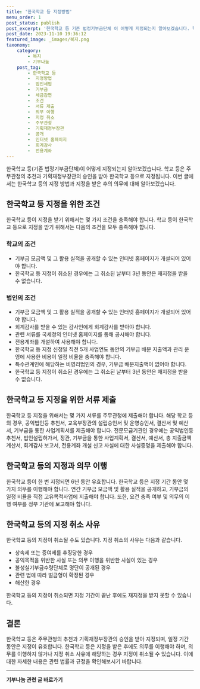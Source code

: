 ```yaml
---
title: '한국학교 등 지정방법'
menu_order: 1
post_status: publish
post_excerpt: '한국학교 등 기존 법정기부금단쳬 이 어떻게 지정되는지 알아보겠습니다. 학교 등은 주무관청의 추천과 기획재정부장관의 승인을 받아 한국학교 등으로 지정됩니다. 이번 글에서는 한국학교 등의 지정 방법과 지정을 받은 후의 의무에 대해 알아보겠습니다.'
post_date: 2023-11-10 19:36:12
featured_image: _images/복지.png
taxonomy:
    category:
        - 복지
        - 기부나눔
    post_tag:
        - 한국학교 등
        -  지정방법
        -  법인세법
        -  기부금
        -  세금감면
        -  조건
        -  서류 제출
        -  의무 이행
        -  지정 취소
        -  주무관청
        -  기획재정부장관
        -  공개
        -  인터넷 홈페이지
        -  회계감사
        -  전용계좌
---
```



한국학교 등(기존 법정기부금단쳬)이 어떻게 지정되는지 알아보겠습니다. 학교 등은 주무관청의 추천과 기획재정부장관의 승인을 받아 한국학교 등으로 지정됩니다. 이번 글에서는 한국학교 등의 지정 방법과 지정을 받은 후의 의무에 대해 알아보겠습니다.

## 한국학교 등 지정을 위한 조건

한국학교 등이 지정을 받기 위해서는 몇 가지 조건을 충족해야 합니다. 학교 등이 한국학교 등으로 지정을 받기 위해서는 다음의 조건을 모두 충족해야 합니다.

### 학교의 조건
- 기부금 모금액 및 그 활용 실적을 공개할 수 있는 인터넷 홈페이지가 개설되어 있어야 합니다.
- 한국학교 등 지정이 취소된 경우에는 그 취소된 날부터 3년 동안은 재지정을 받을 수 없습니다.

### 법인의 조건
- 기부금 모금액 및 그 활용 실적을 공개할 수 있는 인터넷 홈페이지가 개설되어 있어야 합니다.
- 회계감사를 받을 수 있는 감사인에게 회계감사를 받아야 합니다.
- 관련 서류를 국세청의 인터넷 홈페이지를 통해 공시해야 합니다.
- 전용계좌를 개설하여 사용해야 합니다.
- 한국학교 등 지정 신청일 직전 5개 사업연도 동안의 기부금 배분 지출액과 관리 운영에 사용한 비용이 일정 비율을 충족해야 합니다.
- 특수관계인에 해당하는 비영리법인의 경우, 기부금 배분지출액이 없어야 합니다.
- 한국학교 등 지정이 취소된 경우에는 그 취소된 날부터 3년 동안은 재지정을 받을 수 없습니다.

## 한국학교 등 지정을 위한 서류 제출

한국학교 등 지정을 위해서는 몇 가지 서류를 주무관청에 제출해야 합니다. 해당 학교 등의 경우, 공익법인등 추천서, 교육부장관의 설립승인서 및 운영승인서, 결산서 및 예산서, 기부금을 통한 사업계획서를 제출해야 합니다. 전문모금기관인 경우에는 공익법인등 추천서, 법인설립허가서, 정관, 기부금을 통한 사업계획서, 결산서, 예산서, 총 지출금액 계산서, 회계감사 보고서, 전용계좌 개설 신고 사실에 대한 사실증명을 제출해야 합니다.

## 한국학교 등의 지정과 의무 이행

한국학교 등이 한 번 지정되면 6년 동안 유효합니다. 한국학교 등은 지정 기간 동안 몇 가지 의무를 이행해야 합니다. 연간 기부금 모금액 및 활용 실적을 공개하고, 기부금의 일정 비율을 직접 고유목적사업에 지출해야 합니다. 또한, 요건 충족 여부 및 의무의 이행 여부를 정부 기관에 보고해야 합니다.

## 한국학교 등의 지정 취소 사유

한국학교 등의 지정이 취소될 수도 있습니다. 지정 취소의 사유는 다음과 같습니다.
- 상속세 또는 증여세를 추징당한 경우
- 공익목적을 위반한 사실 또는 의무 이행을 위반한 사실이 있는 경우
- 불성실기부금수령단체로 명단이 공개된 경우
- 관련 법에 따라 벌금형이 확정된 경우
- 해산한 경우

한국학교 등의 지정이 취소되면 지정 기간이 끝난 후에도 재지정을 받지 못할 수 있습니다.

## 결론

한국학교 등은 주무관청의 추천과 기획재정부장관의 승인을 받아 지정되며, 일정 기간 동안은 지정이 유효합니다. 한국학교 등은 지정을 받은 후에도 의무를 이행해야 하며, 의무를 이행하지 않거나 지정 취소 사유에 해당하는 경우 지정이 취소될 수 있습니다. 이에 대한 자세한 내용은 관련 법률과 규정을 확인해보시기 바랍니다.


<!-- wp:separator -->
<hr class="wp-block-separator has-alpha-channel-opacity"/>
<!-- /wp:separator -->

<!-- wp:group {"backgroundColor":"base","layout":{"type":"constrained"}} -->
<div class="wp-block-group has-base-background-color has-background"><!-- wp:paragraph {"align":"center","fontSize":"medium"} -->
<p class="has-text-align-center has-large-font-size"><strong>기부나눔 관련 글 바로가기</strong></p>
<!-- /wp:paragraph -->


<!-- wp:latest-posts
{"categories":[{"id":15165,"count":19,"description":"","link":"https://uknowlaw.com/category/%ea%b8%b0%eb%b6%80%eb%82%98%eb%88%94/","name":"기부나눔","slug":"기부나눔","taxonomy":"category","parent":0,"meta":[],"_links":{"self":[{"href":"https://uknowlaw.com/wp-json/wp/v2/categories/15165"}],"collection":[{"href":"https://uknowlaw.com/wp-json/wp/v2/categories"}],"about":[{"href":"https://uknowlaw.com/wp-json/wp/v2/taxonomies/category"}],"wp:post_type":[{"href":"https://uknowlaw.com/wp-json/wp/v2/posts?categories=15165"}],"curies":[{"name":"wp","href":"https://api.w.org/{rel}","templated":true}]}}],"postsToShow":100,"excerptLength":28,"postLayout":"grid","columns":2,"featuredImageAlign":"left","featuredImageSizeSlug":"large","fontSize":"small"} /--></div>
<!-- /wp:group -->